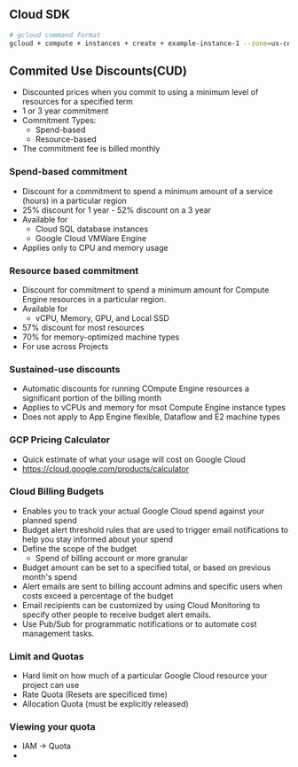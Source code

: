 ## Cloud SDK

```bash
# gcloud command format
gcloud + compute + instances + create + example-instance-1 --zone=us-central1-a
```


## Commited Use Discounts(CUD)
-  Discounted prices when you commit to using a minimum level of resources for a specified term
-  1 or 3 year commitment
-  Commitment Types:
   -  Spend-based
   -  Resource-based
-  The commitment fee is billed monthly

### Spend-based commitment
-  Discount for a commitment to spend a minimum amount of a service (hours) in a particular region
-  25% discount for 1 year - 52% discount on a 3 year
-  Available for
   -  Cloud SQL database instances
   -  Google Cloud VMWare Engine
-  Applies only to CPU and memory usage

### Resource based commitment
-  Discount for commitment to spend a minimum amount for Compute Engine resources in a particular region.
-  Available for
   -  vCPU, Memory, GPU, and Local SSD
-  57% discount for most resources
-  70% for memory-optimized machine types
-  For use across Projects


### Sustained-use discounts
-  Automatic discounts for running COmpute Engine resources a significant portion of the billing month
-  Applies to vCPUs and memory for msot Compute Engine instance types
-  Does not apply to App Engine flexible, Dataflow and E2 machine types


### GCP Pricing Calculator
-  Quick estimate of what your usage will cost on Google Cloud
-  https://cloud.google.com/products/calculator

### Cloud Billing Budgets
-  Enables you to track your actual Google Cloud spend against your planned spend
-  Budget alert threshold rules that are used to trigger email notifications to help you stay informed about your spend
-  Define the scope of the budget
   -  Spend of billing account or more granular
-  Budget amount can be set to a specified total, or based on previous month's spend
-  Alert emails are sent to billing account admins and specific users when costs exceed a percentage of the budget
-  Email recipients can be customized by using Cloud Monitoring to specify other people to receive budget alert emails.
-  Use Pub/Sub for programmatic notifications or to automate cost management tasks.

### Limit and Quotas
-  Hard limit on how much of a particular Google Cloud resource your project can use
-  Rate Quota (Resets are specificed time)
-  Allocation Quota (must be explicitly released)

### Viewing your quota
-  IAM -> Quota
-  
